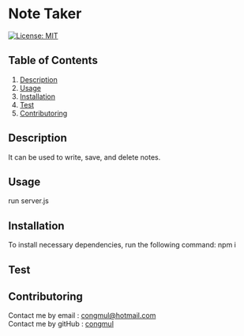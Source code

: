 # Note Taker
[![License: MIT](https://img.shields.io/badge/License-MIT-yellow.svg)](https://opensource.org/licenses/MIT) 

## Table of Contents
1. [Description](#Description)
2. [Usage](#Usage)
3. [Installation](#Installation)
4. [Test](#Test)
5. [Contributoring](#Contributoring)

## Description
It can be used to write, save, and delete notes.

## Usage
run server.js

## Installation 
To install necessary dependencies, run the following command:
npm i

## Test 


## Contributoring
Contact me by email : congmul@hotmail.com <br>
Contact me by gitHub : <a href="https://github.com/congmul">congmul</a>